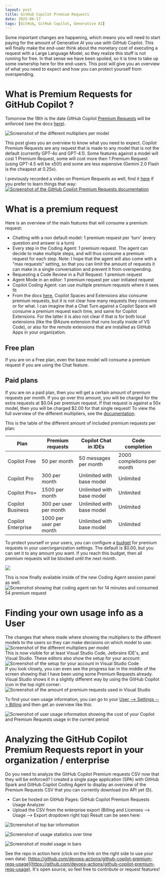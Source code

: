 ```yaml
---
layout: post
title: GitHub Copilot Premium Requests
date: 2025-06-17
tags: [GitHub, GitHub Copilot, Generative AI]
---
```


Some important changes are happening, which means you will need to start paying for the amount of Generative AI you use with GitHub Copilot. This will finally make the end-user think about the monetary cost of executing a request with a Large Language Model, so they realize this stuff is not running for free. In that sense we have been spoiled, so it is time to take up some ownership here for the end-users. This post will give you an overview of what you need to expect and how you can protect yourself from overspending.

# What is Premium Requests for GitHub Copilot ?
Tomorrow the 18th is the date GitHub Copilot [Premium Requests](https://docs.github.com/en/copilot/managing-copilot/monitoring-usage-and-entitlements/about-premium-requests) will be enforced (see the docs [here](https://docs.github.com/en/copilot/managing-copilot/monitoring-usage-and-entitlements/about-premium-requests)).

![Screenshot of the different multipliers per model](/images/2025/20250617/20250617_Multipliers.png)

This post gives you an overview to know what you need to expect. Copilot Premium Requests are any request that is made to any model that is not the default (currently GPT-4o and GPT-4.1). Some features against a model will cost 1 Premium Request, some will cost more then 1 Premium Request (using GPT-4.5 will be x50!) and some are less expensive (Gemini 2.0 Flash is the cheapest at 0.25x).

I previously recorded a video on Premium Requests as well, find it [here](https://github-copilot.xebia.ms/detail?videoId=43) if you prefer to learn things that way:  
[![Screenshot of the GitHub Copilot Premium Requests documentation](/images/2025/20250617/20250617_Video.png)](https://github-copilot.xebia.ms/detail?videoId=43)

# What is a premium request
Here is an overview of the main features that will consume a premium request:
- Chatting with a non default model: 1 premium request per 'turn' (every question and answer is a turn)
- Every step in the Coding Agent: 1 premium request. The agent can decide to make multiple steps, and will thus consume a premium request for each step. Note: I hope that the agent will also come with a "max requests" setting, so that you can limit the amount of requests it can make in a single conversation and prevent it from overspending.
- Requesting a Code Review in a Pull Request: 1 premium request
- Agent Mode in an editor: 1 premium request per user initiated request
- Copilot Coding Agent: can use multiple premium requests where it sees fit
- From the docs [here](https://docs.github.com/en/copilot/managing-copilot/understanding-and-managing-copilot-usage/understanding-and-managing-requests-in-copilot), Copilot Spaces and Extensions also consume premium requests, but it is not clear how many requests they consume or for what. I can imagine that a Chat Turn against a Copilot Space will consume a premium request each time, and same for Copilot Extensions. For the latter it is also not clear if that is for both local extensions (like the @Azure extension that runs locally inside of VS Code), or also for the remote extensions that are installed as GitHub Apps in your organization.

## Free plan
If you are on a Free plan, even the base model will consume a premium request if you are using the Chat feature. 

## Paid plans
If you are on a paid plan, then you will get a certain amount of premium requests per month. If you go over this amount, you will be charged for the extra requests at $0.04 per premium request. If that request is against a 50x model, then you will be charged $2.00 for that single request! To view the full overview of the different multipliers, see the [documentation](https://docs.github.com/en/copilot/managing-copilot/monitoring-usage-and-entitlements/about-premium-requests).

This is the table of the different amount of included premium requests per plan:

| Plan                | Premium requests                | Copilot Chat in IDEs            | Code completion                  |
|---------------------|---------------------------------|----------------------------------|----------------------------------|
| Copilot Free        | 50 per month                    | 50 messages per month            | 2000 completions per month       |
| Copilot Pro         | 300 per month                   | Unlimited with base model        | Unlimited                         |
| Copilot Pro+        | 1500 per month                  | Unlimited with base model        | Unlimited                         |
| Copilot Business    | 300 per user per month          | Unlimited with base model        | Unlimited                         |
| Copilot Enterprise  | 1000 per user per month         | Unlimited with base model        | Unlimited                         |

To protect yourself or your users, you can configure a [budget](https://docs.github.com/en/billing/managing-your-billing/preventing-overspending) for premium requests in your user/organization settings. The default is $0.00, but you can set it to any amount you want. If you reach this budget, then all premium requests will be blocked until the next month.

![](/images/2025/20250617/20250618_CopilotBudget.png)

This is now finally available inside of the new Coding Agent session panel as well: 
![Screenshot showing that coding agent ran for 14 minutes and consumed 54 premium request](/images/2025/20250617/20250618_CodingAgent.png)  

# Finding your own usage info as a User
The changes that where made where showing the multipliers to the different models to the users so they can make decisions on which model to use:  
![Screenshot of the different multipliers per model](/images/2025/20250617/20250618_CopilotModelSelection.png)  
This is now visible for at least Visual Studio Code, Jetbrains IDE's, and Visual Studio.
These editors also show the setup for your account:  
![Screenshot of the setup for your account in Visual Studio Code](/images/2025/20250617/20250618_CopilotOverview.png)  
If you look closely, you can even see the progress bar in the middle of the screen showing that I have been using some Premium Requests already. Visual Studio shows it in a slightly different way by using the GitHub Copilot icon in the top right corner:
![Screenshot of the amount of premium requests used in Visual Studio](/images/2025/20250617/20250618_VisualStudioUsed.png)  

To find your own usage information, you can go to your [User --> Settings --> Billing](https://github.com/settings/billing) and then get an overview like this:  

![Screenshot of user usage information showing the cost of your Copilot and Premium Requests usage in the current period](/images/2025/20250617/20250618_UserUsage.png)  

# Analyzing the GitHub Copilot Premium Requests report in your organization / enterprise
Do you need to analyze the GitHub Copilot Premium requests CSV now that they will be enforced? I created a single page application (SPA) with GitHub Spark and GitHub Copilot Coding Agent to display an overview of the Premium Requests CSV that you can currently download (no API yet 😓). 
 
- Can be hosted on GitHub Pages:  GitHub Copilot Premium Requests Usage Analyzer
- Upload the CSV from the enterprise export (Billing and Licenses --> Usage --> Export dropdown right top)
Result can be seen here: 

![Screenshot of top bar information](/images/2025/20250617/20250617_01.png)  

![Screenshot of usage statistics over time](/images/2025/20250617/20250617_02.png)  

![Screenshot of model usage in bars](/images/2025/20250617/20250617_03.png)  

See the repo in action here (click on the link on the right side to use your own data): [https://github.com/devops-actions/github-copilot-premium-reqs-usage](https://github.com/devops-actions/github-copilot-premium-reqs-usage). It's open source, so feel free to contribute or request features!